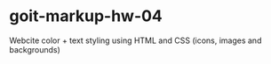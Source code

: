 # goit-markup-hw-04
Webcite color + text styling using HTML and CSS (icons, images and backgrounds)
